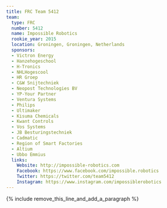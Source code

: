 ```yaml
---
title: FRC Team 5412
team:
  type: FRC
  number: 5412
  name: Impossible Robotics
  rookie_year: 2015
  location: Groningen, Groningen, Netherlands
  sponsors:
  - Victron Energy
  - Hanzehogeschool
  - H-Tronics
  - NHLHogescool
  - HR Groep
  - C&W Snijtechniek
  - Neopost Technologies BV
  - YP-Your Partner
  - Ventura Systems
  - Philips
  - Ultimaker
  - Kisuma Chemicals
  - Kwant Controls
  - Vos Systems
  - JB Besturingstechniek
  - Cadmatic
  - Region of Smart Factories
  - Altium
  - Ubbo Emmius
  links:
    Website: http://impossible-robotics.com
    Facebook: https://www.facebook.com/impossible.robotics
    Twitter: https://twitter.com/team5412
    Instagram: https://www.instagram.com/impossiblerobotics
---
```


{% include remove_this_line_and_add_a_paragraph %}